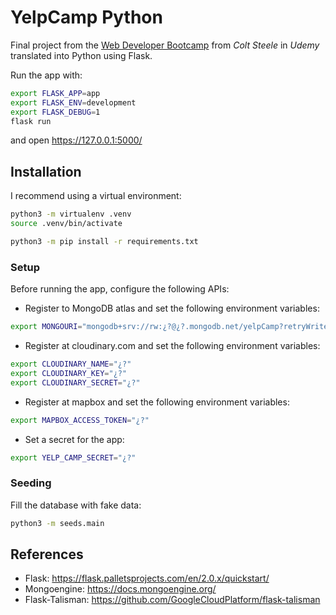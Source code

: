 # YelpCamp Python
Final project from the [Web Developer Bootcamp](https://www.udemy.com/course/the-web-developer-bootcamp/) 
from _Colt Steele_ in _Udemy_ translated into Python using Flask.

Run the app with:
```bash
export FLASK_APP=app
export FLASK_ENV=development
export FLASK_DEBUG=1
flask run
```
and open https://127.0.0.1:5000/

## Installation
I recommend using a virtual environment:
```bash
python3 -m virtualenv .venv
source .venv/bin/activate
```

```bash
python3 -m pip install -r requirements.txt
```

### Setup
Before running the app, configure the following APIs:
- Register to MongoDB atlas and set the following environment variables:
```bash
export MONGOURI="mongodb+srv://rw:¿?@¿?.mongodb.net/yelpCamp?retryWrites=true&w=majority"
```
- Register at cloudinary.com and set the following environment variables:
```bash
export CLOUDINARY_NAME="¿?"
export CLOUDINARY_KEY="¿?"
export CLOUDINARY_SECRET="¿?"
```
- Register at mapbox and set the following environment variables:
```bash
export MAPBOX_ACCESS_TOKEN="¿?"
```
- Set a secret for the app:
```bash
export YELP_CAMP_SECRET="¿?"
```

### Seeding
Fill the database with fake data:
```bash
python3 -m seeds.main
```

## References
- Flask: https://flask.palletsprojects.com/en/2.0.x/quickstart/
- Mongoengine: https://docs.mongoengine.org/
- Flask-Talisman: https://github.com/GoogleCloudPlatform/flask-talisman
